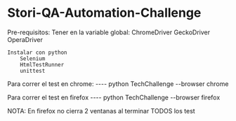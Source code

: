 # Stori-QA-Automation-Challenge

Pre-requisitos:
	Tener en la variable global:
		ChromeDriver
		GeckoDriver
		OperaDriver

	Instalar con python
		Selenium
		HtmlTestRunner
		unittest

Para correr el test en chrome:
---- python TechChallenge --browser chrome

Para correr el test en firefox
---- python TechChallenge --browser firefox	

NOTA:
En firefox no cierra 2 ventanas al terminar TODOS los test
